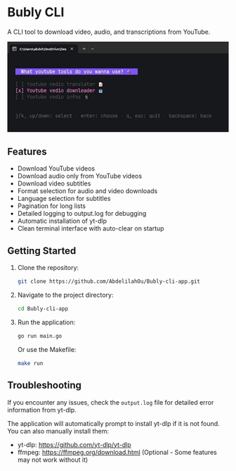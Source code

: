# Bubly CLI

A CLI tool to download video, audio, and transcriptions from YouTube.

<img width="800" src="./preview.gif" />

## Features

- Download YouTube videos
- Download audio only from YouTube videos
- Download video subtitles
- Format selection for audio and video downloads
- Language selection for subtitles
- Pagination for long lists
- Detailed logging to output.log for debugging
- Automatic installation of yt-dlp
- Clean terminal interface with auto-clear on startup

## Getting Started

1. Clone the repository:
   ```bash
   git clone https://github.com/AbdelilahOu/Bubly-cli-app.git
   ```
2. Navigate to the project directory:
   ```bash
   cd Bubly-cli-app
   ```
3. Run the application:
   ```bash
   go run main.go
   ```
   
   Or use the Makefile:
   ```bash
   make run
   ```

## Troubleshooting

If you encounter any issues, check the `output.log` file for detailed error information from yt-dlp.

The application will automatically prompt to install yt-dlp if it is not found. You can also manually install them:

- yt-dlp: https://github.com/yt-dlp/yt-dlp
- ffmpeg: https://ffmpeg.org/download.html (Optional - Some features may not work without it)
